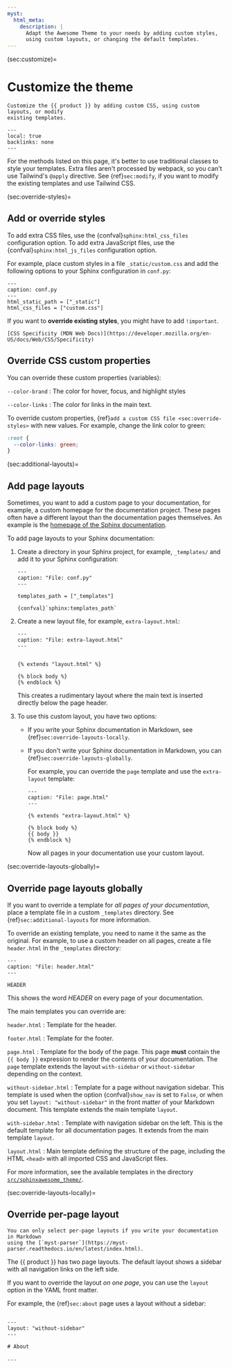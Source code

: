 ```yaml
---
myst:
  html_meta:
    description: |
      Adapt the Awesome Theme to your needs by adding custom styles,
      using custom layouts, or changing the default templates.
---
```


(sec:customize)=

# Customize the theme

```{rst-class} lead
Customize the {{ product }} by adding custom CSS, using custom layouts, or modify
existing templates.
```

```{contents} On this page
---
local: true
backlinks: none
---
```

For the methods listed on this page,
it's better to use traditional classes to style your templates.
Extra files aren't processed by webpack,
so you can't use Tailwind's `@apply` directive.
See {ref}`sec:modify`,
if you want to modify the existing templates and use Tailwind CSS.

(sec:override-styles)=

## Add or override styles

To add extra CSS files,
use the {confval}`sphinx:html_css_files` configuration option.
To add extra JavaScript files,
use the {confval}`sphinx:html_js_files` configuration option.

For example, place custom styles in a file `_static/custom.css` and
add the following options to your Sphinx configuration in `conf.py`:

```{code-block} python
---
caption: conf.py
---
html_static_path = ["_static"]
html_css_files = ["custom.css"]
```

If you want to **override existing styles**, you might have to add `!important`.

```{seealso}
[CSS Specificity (MDN Web Docs)](https://developer.mozilla.org/en-US/docs/Web/CSS/Specificity)
```

## Override CSS custom properties

You can override these custom properties (variables):

<!-- vale Google.Colons = NO -->

`--color-brand`
: The color for hover, focus, and highlight styles

`--color-links`
: The color for links in the main text.

<!-- vale Google.Colons = YES -->

To override custom properties, {ref}`add a custom CSS file <sec:override-styles>` with
new values. For example, change the link color to green:

```CSS
:root {
  --color-links: green;
}
```

(sec:additional-layouts)=

## Add page layouts

Sometimes, you want to add a custom page to your documentation, for example, a custom
homepage for the documentation project. These pages often have a different layout than the documentation pages themselves.
An example is the
[homepage of the Sphinx documentation](https://www.sphinx-doc.org/en/master/).

To add page layouts to your Sphinx documentation:

1. Create a directory in your Sphinx project, for example, `_templates/` and add it to
   your Sphinx configuration:

   ```{code-block} python
   ---
   caption: "File: conf.py"
   ---

   templates_path = ["_templates"]
   ```

   ```{seealso}
   {confval}`sphinx:templates_path`
   ```

1. Create a new layout file, for example, `extra-layout.html`:

   ```{code-block} html+jinja
   ---
   caption: "File: extra-layout.html"
   ---


   {% extends "layout.html" %}

   {% block body %}
   {% endblock %}
   ```

   This creates a rudimentary layout where the main text is inserted directly below
   the page header.

1. To use this custom layout, you have two options:

   - If you write your Sphinx documentation in Markdown, see
     {ref}`sec:override-layouts-locally`.

   - If you don't write your Sphinx documentation in Markdown,
     you can {ref}`sec:override-layouts-globally`.

     For example, you can override the `page` template and use the `extra-layout`
     template:

     ```{code-block} html+jinja
     ---
     caption: "File: page.html"
     ---

     {% extends "extra-layout.html" %}

     {% block body %}
     {{ body }}
     {% endblock %}
     ```

     Now all pages in your documentation use your custom layout.

(sec:override-layouts-globally)=

## Override page layouts globally

If you want to override a template for _all pages of your documentation_,
place a template file in a custom `_templates` directory.
See {ref}`sec:additional-layouts` for more information.

To override an existing template, you need to name it the same as the original.
For example, to use a custom header on all pages,
create a file `header.html` in the `_templates` directory:

```{code-block} html+jinja
---
caption: "File: header.html"
---

HEADER
```

This shows the word _HEADER_ on every page of your documentation.

The main templates you can override are:

<!-- vale Google.Colons = NO -->

`header.html`
: Template for the header.

`footer.html`
: Template for the footer.

`page.html`
: Template for the body of the page.
This page **must** contain the `{{ body }}` expression to render the contents of your documentation.
The `page` template extends the layout `with-sidebar` or `without-sidebar` depending on the context.

`without-sidebar.html`
: Template for a page without navigation sidebar.
This template is used when the option {confval}`show_nav` is set to `False`,
or when you set `layout: "without-sidebar"` in the front matter of your Markdown document.
This template extends the main template `layout`.

`with-sidebar.html`
: Template with navigation sidebar on the left.
This is the default template for all documentation pages.
It extends from the main template `layout`.

`layout.html`
: Main template defining the structure of the page, including the HTML `<head>` with all imported CSS and JavaScript files.

<!-- vale Google.Colons = YES -->

For more information, see the available templates in the directory
[`src/sphinxawesome_theme/`](https://github.com/kai687/sphinxawesome-theme/tree/master/src/sphinxawesome_theme).

(sec:override-layouts-locally)=

## Override per-page layout

```{caution}
You can only select per-page layouts if you write your documentation in Markdown
using the [`myst-parser`](https://myst-parser.readthedocs.io/en/latest/index.html).
```

The {{ product }} has two page layouts. The default layout shows a sidebar with all navigation
links on the left side.

If you want to override the layout _on one page_, you can use the `layout` option in the
YAML front matter.

For example, the {ref}`sec:about` page uses a layout without a sidebar:

```{code-block} markdown

---
layout: "without-sidebar"
---

# About

...
```

